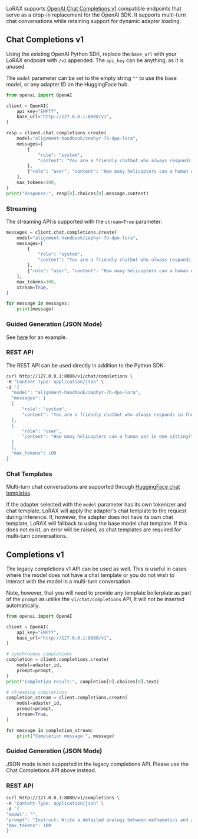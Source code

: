 LoRAX supports [OpenAI Chat Completions v1](https://platform.openai.com/docs/api-reference/completions/create) compatible endpoints that serve as a drop-in replacement for the OpenAI SDK. It supports multi-turn
chat conversations while retaining support for dynamic adapter loading.

## Chat Completions v1

Using the existing OpenAI Python SDK, replace the `base_url` with your LoRAX endpoint with `/v1` appended. The `api_key` can be anything, as it is unused.

The `model` parameter can be set to the empty string `""` to use the base model, or any adapter ID on the HuggingFace hub.

```python
from openai import OpenAI

client = OpenAI(
    api_key="EMPTY",
    base_url="http://127.0.0.1:8080/v1",
)

resp = client.chat.completions.create(
    model="alignment-handbook/zephyr-7b-dpo-lora",
    messages=[
        {
            "role": "system",
            "content": "You are a friendly chatbot who always responds in the style of a pirate",
        },
        {"role": "user", "content": "How many helicopters can a human eat in one sitting?"},
    ],
    max_tokens=100,
)
print("Response:", resp[0].choices[0].message.content)
```

### Streaming

The streaming API is supported with the `stream=True` parameter:

```python
messages = client.chat.completions.create(
    model="alignment-handbook/zephyr-7b-dpo-lora",
    messages=[
        {
            "role": "system",
            "content": "You are a friendly chatbot who always responds in the style of a pirate",
        },
        {"role": "user", "content": "How many helicopters can a human eat in one sitting?"},
    ],
    max_tokens=100,
    stream=True,
)

for message in messages:
    print(message)
```

### Guided Generation (JSON Mode)

See [here](guided_generation.md#openai-compatible-api) for an example.

### REST API

The REST API can be used directly in addition to the Python SDK:

```bash
curl http://127.0.0.1:8080/v1/chat/completions \
-H "Content-Type: application/json" \
-d '{
  "model": "alignment-handbook/zephyr-7b-dpo-lora",
  "messages": [
  {
      "role": "system",
      "content": "You are a friendly chatbot who always responds in the style of a pirate"
  },
  {
      "role": "user",
      "content": "How many helicopters can a human eat in one sitting?"
  }
  ],
  "max_tokens": 100
}'
```

### Chat Templates

Multi-turn chat conversations are supported through [HuggingFace chat templates](https://huggingface.co/docs/transformers/chat_templating).

If the adapter selected with the `model` parameter has its own tokenizer and chat template, LoRAX will apply the adapter's chat template
to the request during inference. If, however, the adapter does not have its own chat template, LoRAX will fallback to using the base model
chat template. If this does not exist, an error will be raised, as chat templates are required for multi-turn conversations.

## Completions v1

The legacy completions v1 API can be used as well. This is useful in cases where the model does not have a chat template or you do not wish to
interact with the model in a multi-turn conversation.

Note, however, that you will need to provide any template boilerplate as part of the `prompt` as unlike the `v1/chat/completions` API, it will not
be inserted automatically.

```python
from openai import OpenAI

client = OpenAI(
    api_key="EMPTY",
    base_url="http://127.0.0.1:8080/v1",
)

# synchronous completions
completion = client.completions.create(
    model=adapter_id,
    prompt=prompt,
)
print("Completion result:", completion[0].choices[0].text)

# streaming completions
completion_stream = client.completions.create(
    model=adapter_id,
    prompt=prompt,
    stream=True,
)

for message in completion_stream:
    print("Completion message:", message)
```

### Guided Generation (JSON Mode)

JSON mode is not supported in the legacy completions API. Please use the Chat Completions API above instead.

### REST API

```bash
curl http://127.0.0.1:8080/v1/completions \
-H "Content-Type: application/json" \
-d '{
"model": "",
"prompt": "Instruct: Write a detailed analogy between mathematics and a lighthouse.\nOutput:",
"max_tokens": 100
}'
```
